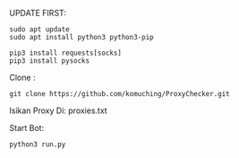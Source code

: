 UPDATE FIRST:
```
sudo apt update
sudo apt install python3 python3-pip
```
```
pip3 install requests[socks]
pip3 install pysocks
```

   

Clone :
```
git clone https://github.com/komuching/ProxyChecker.git
```
Isikan Proxy Di: proxies.txt  

Start Bot:
```
python3 run.py
```

